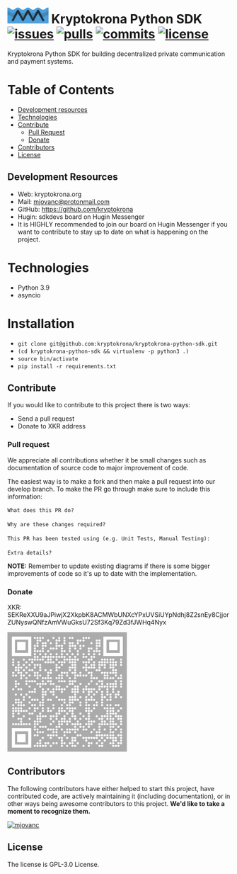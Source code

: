 # <img src="https://raw.githubusercontent.com/kryptokrona/kryptokrona-python-sdk/master/kryptokrona.png" alt="XKR" height="36" /> Kryptokrona Python SDK [![issues](https://img.shields.io/github/issues/kryptokrona/kryptokrona-python-sdk)](https://github.com/kryptokrona/kryptokrona-python-sdk/issues) [![pulls](https://img.shields.io/github/issues-pr/kryptokrona/kryptokrona-python-sdk)](https://github.com/kryptokrona/kryptokrona-python-sdk/pulls) [![commits](https://img.shields.io/github/commit-activity/m/kryptokrona/kryptokrona-python-sdk)](https://github.com/kryptokrona/kryptokrona-python-sdk/commits/main) [![license](https://img.shields.io/github/license/kryptokrona/kryptokrona-python-sdk)](https://github.com/kryptokrona/kryptokrona-sdk/blob/main/LICENSE)

Kryptokrona Python SDK for building decentralized private communication and payment systems.

# Table of Contents

- [Development resources](#development-resources)
- [Technologies](#technologies)
- [Contribute](#contribute)
  - [Pull Request](#pull-request)
  - [Donate](#donate)
- [Contributors](#contributors)
- [License](#license)

## Development Resources

- Web: kryptokrona.org
- Mail: mjovanc@protonmail.com
- GitHub: https://github.com/kryptokrona
- Hugin: sdkdevs board on Hugin Messenger
- It is HIGHLY recommended to join our board on Hugin Messenger if you want to contribute to stay up to date on what is happening on the project.


# Technologies

- Python 3.9
- asyncio

# Installation

- `git clone git@github.com:kryptokrona/kryptokrona-python-sdk.git`
- `(cd kryptokrona-python-sdk && virtualenv -p python3 .)`
- `source bin/activate`
- `pip install -r requirements.txt`

## Contribute

If you would like to contribute to this project there is two ways:

- Send a pull request
- Donate to XKR address

### Pull request

We appreciate all contributions whether it be small changes such as documentation of source code to major improvement of code.

The easiest way is to make a fork and then make a pull request into our develop branch. To make the PR go through make sure to include this information:

```
What does this PR do?

Why are these changes required?

This PR has been tested using (e.g. Unit Tests, Manual Testing):

Extra details?
```

**NOTE:** Remember to update existing diagrams if there is some bigger improvements of code so it's up to date with the implementation.

### Donate

XKR: SEKReXXU9aJPiwjX2XkpbK8ACMWbUNXcYPxUVSiUYpNdhj8Z2snEy8CjjorZUNyswQNfzAmVWuGksU72Sf3Kq79Zd3fJWHq4Nyx

![Kryptokrona QR Code](qr-code.png)

## Contributors

The following contributors have either helped to start this project, have contributed
code, are actively maintaining it (including documentation), or in other ways
being awesome contributors to this project. **We'd like to take a moment to recognize them.**

[<img src="https://github.com/mjovanc.png?size=72" alt="mjovanc" width="72">](https://github.com/mjovanc)

## License

The license is GPL-3.0 License.
